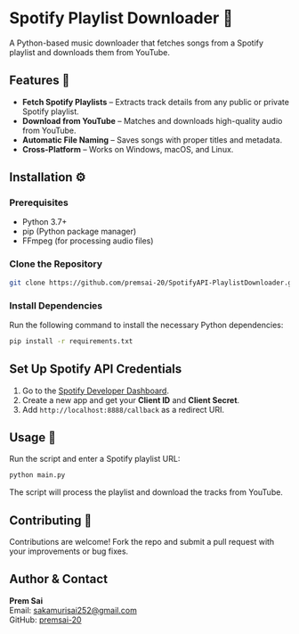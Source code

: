 # Spotify Playlist Downloader 🎵

A Python-based music downloader that fetches songs from a Spotify playlist and downloads them from YouTube.

## Features 🚀

- **Fetch Spotify Playlists** – Extracts track details from any public or private Spotify playlist.
- **Download from YouTube** – Matches and downloads high-quality audio from YouTube.
- **Automatic File Naming** – Saves songs with proper titles and metadata.
- **Cross-Platform** – Works on Windows, macOS, and Linux.

## Installation ⚙️

### Prerequisites

- Python 3.7+
- pip (Python package manager)
- FFmpeg (for processing audio files)

### Clone the Repository

```bash
git clone https://github.com/premsai-20/SpotifyAPI-PlaylistDownloader.git
```

### Install Dependencies

Run the following command to install the necessary Python dependencies:

```bash
pip install -r requirements.txt
```

## Set Up Spotify API Credentials

1. Go to the [Spotify Developer Dashboard](https://developer.spotify.com/dashboard).
2. Create a new app and get your **Client ID** and **Client Secret**.
3. Add `http://localhost:8888/callback` as a redirect URI.

## Usage 📌

Run the script and enter a Spotify playlist URL:

```bash
python main.py
```

The script will process the playlist and download the tracks from YouTube.

## Contributing 🤝

Contributions are welcome! Fork the repo and submit a pull request with your improvements or bug fixes.

## Author & Contact

**Prem Sai**  
Email: [sakamurisai252@gmail.com](mailto:sakamurisai252@gmail.com)  
GitHub: [premsai-20](https://github.com/premsai-20)
